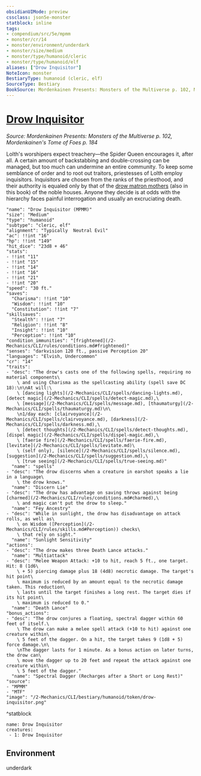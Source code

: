 ```yaml
---
obsidianUIMode: preview
cssclass: json5e-monster
statblock: inline
tags:
- compendium/src/5e/mpmm
- monster/cr/14
- monster/environment/underdark
- monster/size/medium
- monster/type/humanoid/cleric
- monster/type/humanoid/elf
aliases: ["Drow Inquisitor"]
NoteIcon: monster
BestiaryType: humanoid (cleric, elf)
SourceType: Bestiary
BookSource: Mordenkainen Presents: Monsters of the Multiverse p. 102, Mordenkainen's Tome of Foes p. 184
---
```

# [Drow Inquisitor](2-Mechanics/CLI/bestiary/humanoid/drow-inquisitor-mpmm.md)
*Source: Mordenkainen Presents: Monsters of the Multiverse p. 102, Mordenkainen's Tome of Foes p. 184*  

Lolth's worshipers expect treachery—the Spider Queen encourages it, after all. A certain amount of backstabbing and double-crossing can be managed, but too much can undermine an entire community. To keep some semblance of order and to root out traitors, priestesses of Lolth employ inquisitors. Inquisitors are chosen from the ranks of the priesthood, and their authority is equaled only by that of the [drow matron mothers](/2-Mechanics/CLI/bestiary/humanoid/drow-matron-mother-mpmm.md) (also in this book) of the noble houses. Anyone they decide is at odds with the hierarchy faces painful interrogation and usually an excruciating death.

```statblock
"name": "Drow Inquisitor (MPMM)"
"size": "Medium"
"type": "humanoid"
"subtype": "cleric, elf"
"alignment": "Typically  Neutral Evil"
"ac": !!int "16"
"hp": !!int "149"
"hit_dice": "23d8 + 46"
"stats":
- !!int "11"
- !!int "15"
- !!int "14"
- !!int "16"
- !!int "21"
- !!int "20"
"speed": "30 ft."
"saves":
  "Charisma": !!int "10"
  "Wisdom": !!int "10"
  "Constitution": !!int "7"
"skillsaves":
  "Stealth": !!int "7"
  "Religion": !!int "8"
  "Insight": !!int "10"
  "Perception": !!int "10"
"condition_immunities": "[frightened](/2-Mechanics/CLI/rules/conditions.md#frightened)"
"senses": "darkvision 120 ft., passive Perception 20"
"languages": "Elvish, Undercommon"
"cr": "14"
"traits":
- "desc": "The drow's casts one of the following spells, requiring no material components\
    \ and using Charisma as the spellcasting ability (spell save DC 18):\n\nAt will:\
    \ [dancing lights](/2-Mechanics/CLI/spells/dancing-lights.md), [detect magic](/2-Mechanics/CLI/spells/detect-magic.md),\
    \ [message](/2-Mechanics/CLI/spells/message.md), [thaumaturgy](/2-Mechanics/CLI/spells/thaumaturgy.md)\n\
    \n1/day each: [clairvoyance](/2-Mechanics/CLI/spells/clairvoyance.md), [darkness](/2-Mechanics/CLI/spells/darkness.md),\
    \ [detect thoughts](/2-Mechanics/CLI/spells/detect-thoughts.md), [dispel magic](/2-Mechanics/CLI/spells/dispel-magic.md),\
    \ [faerie fire](/2-Mechanics/CLI/spells/faerie-fire.md), [levitate](/2-Mechanics/CLI/spells/levitate.md)\
    \ (self only), [silence](/2-Mechanics/CLI/spells/silence.md), [suggestion](/2-Mechanics/CLI/spells/suggestion.md),\
    \ [true seeing](/2-Mechanics/CLI/spells/true-seeing.md)"
  "name": "spells"
- "desc": "The drow discerns when a creature in earshot speaks a lie in a language\
    \ the drow knows."
  "name": "Discern Lie"
- "desc": "The drow has advantage on saving throws against being [charmed](/2-Mechanics/CLI/rules/conditions.md#charmed),\
    \ and magic can't put the drow to sleep."
  "name": "Fey Ancestry"
- "desc": "While in sunlight, the drow has disadvantage on attack rolls, as well as\
    \ on Wisdom ([Perception](/2-Mechanics/CLI/rules/skills.md#Perception)) checks\
    \ that rely on sight."
  "name": "Sunlight Sensitivity"
"actions":
- "desc": "The drow makes three Death Lance attacks."
  "name": "Multiattack"
- "desc": "Melee Weapon Attack: +10 to hit, reach 5 ft., one target. Hit: 8 (1d6\
    \ + 5) piercing damage plus 18 (4d8) necrotic damage. The target's hit point\
    \ maximum is reduced by an amount equal to the necrotic damage taken. This reduction\
    \ lasts until the target finishes a long rest. The target dies if its hit point\
    \ maximum is reduced to 0."
  "name": "Death Lance"
"bonus_actions":
- "desc": "The drow conjures a floating, spectral dagger within 60 feet of itself.\
    \ The drow can make a melee spell attack (+10 to hit) against one creature within\
    \ 5 feet of the dagger. On a hit, the target takes 9 (1d8 + 5) force damage.\n\
    \nThe dagger lasts for 1 minute. As a bonus action on later turns, the drow can\
    \ move the dagger up to 20 feet and repeat the attack against one creature within\
    \ 5 feet of the dagger."
  "name": "Spectral Dagger (Recharges after a Short or Long Rest)"
"source":
- "MPMM"
- "MTF"
"image": "/2-Mechanics/CLI/bestiary/humanoid/token/drow-inquisitor.png"
```
^statblock

```encounter-table
name: Drow Inquisitor
creatures:
 - 1: Drow Inquisitor
```

## Environment

underdark